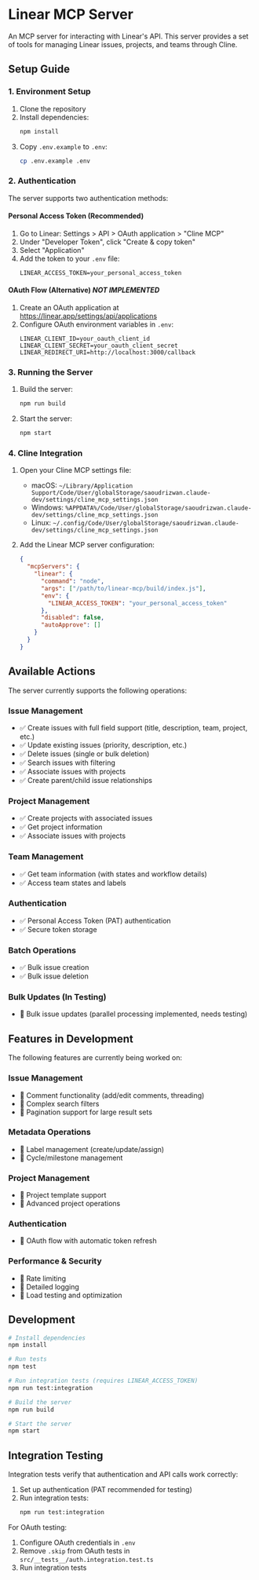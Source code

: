 # Linear MCP Server

An MCP server for interacting with Linear's API. This server provides a set of tools for managing Linear issues, projects, and teams through Cline.

## Setup Guide

### 1. Environment Setup

1. Clone the repository
2. Install dependencies:
   ```bash
   npm install
   ```
3. Copy `.env.example` to `.env`:
   ```bash
   cp .env.example .env
   ```

### 2. Authentication

The server supports two authentication methods:

#### Personal Access Token (Recommended)

1. Go to Linear: Settings > API > OAuth application > "Cline MCP"
2. Under "Developer Token", click "Create & copy token"
3. Select "Application"
3. Add the token to your `.env` file:
   ```
   LINEAR_ACCESS_TOKEN=your_personal_access_token
   ```

#### OAuth Flow (Alternative) ***NOT IMPLEMENTED***

1. Create an OAuth application at https://linear.app/settings/api/applications
2. Configure OAuth environment variables in `.env`:
   ```
   LINEAR_CLIENT_ID=your_oauth_client_id
   LINEAR_CLIENT_SECRET=your_oauth_client_secret
   LINEAR_REDIRECT_URI=http://localhost:3000/callback
   ```

### 3. Running the Server

1. Build the server:
   ```bash
   npm run build
   ```
2. Start the server:
   ```bash
   npm start
   ```

### 4. Cline Integration

1. Open your Cline MCP settings file:
   - macOS: `~/Library/Application Support/Code/User/globalStorage/saoudrizwan.claude-dev/settings/cline_mcp_settings.json`
   - Windows: `%APPDATA%/Code/User/globalStorage/saoudrizwan.claude-dev/settings/cline_mcp_settings.json`
   - Linux: `~/.config/Code/User/globalStorage/saoudrizwan.claude-dev/settings/cline_mcp_settings.json`

2. Add the Linear MCP server configuration:
   ```json
   {
     "mcpServers": {
       "linear": {
         "command": "node",
         "args": ["/path/to/linear-mcp/build/index.js"],
         "env": {
           "LINEAR_ACCESS_TOKEN": "your_personal_access_token"
         },
         "disabled": false,
         "autoApprove": []
       }
     }
   }
   ```

## Available Actions

The server currently supports the following operations:

### Issue Management
- ✅ Create issues with full field support (title, description, team, project, etc.)
- ✅ Update existing issues (priority, description, etc.)
- ✅ Delete issues (single or bulk deletion)
- ✅ Search issues with filtering
- ✅ Associate issues with projects
- ✅ Create parent/child issue relationships

### Project Management
- ✅ Create projects with associated issues
- ✅ Get project information
- ✅ Associate issues with projects

### Team Management
- ✅ Get team information (with states and workflow details)
- ✅ Access team states and labels

### Authentication
- ✅ Personal Access Token (PAT) authentication
- ✅ Secure token storage

### Batch Operations
- ✅ Bulk issue creation
- ✅ Bulk issue deletion

### Bulk Updates (In Testing)
- 🚧 Bulk issue updates (parallel processing implemented, needs testing)

## Features in Development

The following features are currently being worked on:

### Issue Management
- 🚧 Comment functionality (add/edit comments, threading)
- 🚧 Complex search filters
- 🚧 Pagination support for large result sets

### Metadata Operations
- 🚧 Label management (create/update/assign)
- 🚧 Cycle/milestone management

### Project Management
- 🚧 Project template support
- 🚧 Advanced project operations

### Authentication
- 🚧 OAuth flow with automatic token refresh

### Performance & Security
- 🚧 Rate limiting
- 🚧 Detailed logging
- 🚧 Load testing and optimization

## Development

```bash
# Install dependencies
npm install

# Run tests
npm test

# Run integration tests (requires LINEAR_ACCESS_TOKEN)
npm run test:integration

# Build the server
npm run build

# Start the server
npm start
```

## Integration Testing

Integration tests verify that authentication and API calls work correctly:

1. Set up authentication (PAT recommended for testing)
2. Run integration tests:
   ```bash
   npm run test:integration
   ```

For OAuth testing:
1. Configure OAuth credentials in `.env`
2. Remove `.skip` from OAuth tests in `src/__tests__/auth.integration.test.ts`
3. Run integration tests
